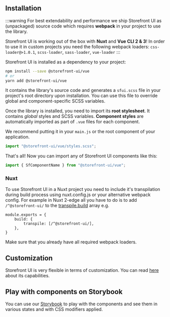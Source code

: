## Installation

:::warning
For best extendability and performance we ship Storefront UI as (unpackaged) source code which requires **webpack** in your project to use the library.

Storefront UI is working out of the box with **Nuxt** and **Vue CLI 2 & 3**!
In order to use it in custom projects you need the following webpack loaders: `css-loader@>1.0.1`, `scss-loader`, `sass-loader`, `vue-loader`
:::

Storefront UI is installed as a dependency to your project:

```bash
npm install --save @storefront-ui/vue
# or
yarn add @storefront-ui/vue
```

It contains the library's source code and generates a `sfui.scss` file in your project's root directory upon installation. You can use this file to override global and component-specific SCSS variables.

Once the library is installed, you need to import its **root stylesheet**. It contains _global_ styles and SCSS variables. **Component styles** are automatically imported as part of `.vue` files for each component.

We recommend putting it in your `main.js` or the root component of your application.

```js
import "@storefront-ui/vue/styles.scss";
```

That's all! Now you can import any of Storefront UI components like this:

```js
import { SfComponentName } from "@storefront-ui/vue";
```

### Nuxt
To use Storefront UI in a Nuxt project you need to include it's transpilation during build process using nuxt.config.js or your alternative webpack config.
For example in Nuxt 2-edge all you have to do is to add `/^@storefront-ui/` to the [transpile.build](https://nuxtjs.org/api/configuration-build/#transpile) array e.g.
```
module.exports = {
	build: {
		transpile: [/^@storefront-ui/],
	},
}
```
Make sure that you already have all required webpack loaders.

## Customization

Storefront UI is very flexible in terms of customization. You can read [here](customization.md) about its capabilities.

## Play with components on Storybook

You can use our [Storybook](http://storybook.storefrontui.io/) to play with the components and see them in various states and with CSS modifiers applied.
